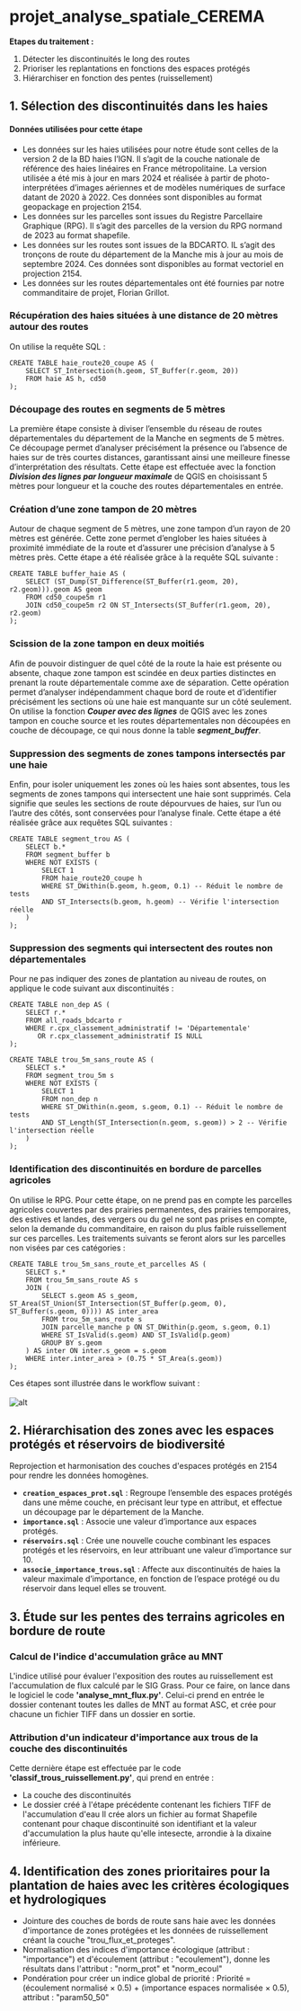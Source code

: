 # projet_analyse_spatiale_CEREMA

**Etapes du traitement :**  
1. Détecter les discontinuités le long des routes  
2. Prioriser les replantations en fonctions des espaces protégés  
3. Hiérarchiser en fonction des pentes (ruissellement)

## 1. Sélection des discontinuités dans les haies
#### Données utilisées pour cette étape
* Les données sur les haies utilisées pour notre étude sont celles de la version 2 de la BD
haies l’IGN. Il s’agit de la couche nationale de référence des haies linéaires en France
métropolitaine. La version utilisée a été mis à jour en mars 2024 et réalisée à partir de
photo-interprétées d’images aériennes et de modèles numériques de surface datant de
2020 à 2022. Ces données sont disponibles au format geopackage en projection 2154.
* Les données sur les parcelles sont issues du Registre Parcellaire Graphique (RPG). Il
s’agit des parcelles de la version du RPG normand de 2023 au format shapefile.
* Les données sur les routes sont issues de la BDCARTO. IL s’agit des tronçons de route
du département de la Manche mis à jour au mois de septembre 2024. Ces données sont
disponibles au format vectoriel en projection 2154.
* Les données sur les routes départementales ont été fournies par notre commanditaire de projet, Florian Grillot.
### Récupération des haies situées à une distance de 20 mètres autour des routes
On utilise la requête SQL :
```
CREATE TABLE haie_route20_coupe AS (
    SELECT ST_Intersection(h.geom, ST_Buffer(r.geom, 20))
    FROM haie AS h, cd50
);
```

### Découpage des routes en segments de 5 mètres
La première étape consiste à diviser l’ensemble du réseau de routes départementales du département de la Manche en segments de 5 mètres. Ce découpage permet d’analyser précisément la présence ou l’absence de haies sur de très courtes distances, garantissant ainsi une meilleure finesse d’interprétation des résultats. Cette étape est effectuée avec la fonction ***Division des lignes par longueur maximale*** de QGIS en choisissant 5 mètres pour longueur et la couche des routes départementales en entrée.

### Création d’une zone tampon de 20 mètres
Autour de chaque segment de 5 mètres, une zone tampon d’un rayon de 20 mètres est générée. Cette zone permet d’englober les haies situées à proximité immédiate de la route et d’assurer une précision d’analyse à 5 mètres près. Cette étape a été réalisée grâce à la requête SQL suivante :
```
CREATE TABLE buffer_haie AS (
    SELECT (ST_Dump(ST_Difference(ST_Buffer(r1.geom, 20), r2.geom))).geom AS geom
    FROM cd50_coupe5m r1
    JOIN cd50_coupe5m r2 ON ST_Intersects(ST_Buffer(r1.geom, 20), r2.geom)
);
```

### Scission de la zone tampon en deux moitiés
Afin de pouvoir distinguer de quel côté de la route la haie est présente ou absente, chaque zone tampon est scindée en deux parties distinctes en prenant la route départementale comme axe de séparation. Cette opération permet d’analyser indépendamment chaque bord de route et d’identifier précisément les sections où une haie est manquante sur un côté seulement. On utilise la fonction ***Couper avec des lignes*** de QGIS avec les zones tampon en couche source et les routes départementales non découpées en couche de découpage, ce qui nous donne la table ***segment_buffer***.

### Suppression des segments de zones tampons intersectés par une haie
Enfin, pour isoler uniquement les zones où les haies sont absentes, tous les segments de zones tampons qui intersectent une haie sont supprimés. Cela signifie que seules les sections de route dépourvues de haies, sur l’un ou l’autre des côtés, sont conservées pour l’analyse finale. Cette étape a été réalisée grâce aux requêtes SQL suivantes :
```
CREATE TABLE segment_trou AS (
    SELECT b.*
    FROM segment_buffer b
    WHERE NOT EXISTS (
        SELECT 1 
        FROM haie_route20_coupe h
        WHERE ST_DWithin(b.geom, h.geom, 0.1) -- Réduit le nombre de tests
        AND ST_Intersects(b.geom, h.geom) -- Vérifie l'intersection réelle
    )
);
```

### Suppression des segments qui intersectent des routes non départementales
Pour ne pas indiquer des zones de plantation au niveau de routes, on applique le code suivant aux discontinuités :
```
CREATE TABLE non_dep AS (
    SELECT r.*
    FROM all_roads_bdcarto r
    WHERE r.cpx_classement_administratif != 'Départementale' 
       OR r.cpx_classement_administratif IS NULL
);

CREATE TABLE trou_5m_sans_route AS (
    SELECT s.*
    FROM segment_trou_5m s
    WHERE NOT EXISTS (
        SELECT 1 
        FROM non_dep n
        WHERE ST_DWithin(n.geom, s.geom, 0.1) -- Réduit le nombre de tests
        AND ST_Length(ST_Intersection(n.geom, s.geom)) > 2 -- Vérifie l'intersection réelle
    )
);
```

### Identification des discontinuités en bordure de parcelles agricoles
On utilise le RPG. Pour cette étape, on ne prend pas en compte les parcelles agricoles couvertes par des prairies permanentes, des prairies temporaires, des estives et landes, des vergers ou du gel ne sont pas prises en compte, selon la demande du commanditaire, en raison du plus faible ruissellement sur ces parcelles. Les traitements suivants se feront alors sur les parcelles non visées par ces catégories :
```
CREATE TABLE trou_5m_sans_route_et_parcelles AS (
    SELECT s.*
    FROM trou_5m_sans_route AS s
    JOIN (
        SELECT s.geom AS s_geom, ST_Area(ST_Union(ST_Intersection(ST_Buffer(p.geom, 0), ST_Buffer(s.geom, 0)))) AS inter_area
        FROM trou_5m_sans_route s
        JOIN parcelle_manche p ON ST_DWithin(p.geom, s.geom, 0.1)
        WHERE ST_IsValid(s.geom) AND ST_IsValid(p.geom)
        GROUP BY s.geom
    ) AS inter ON inter.s_geom = s.geom
    WHERE inter.inter_area > (0.75 * ST_Area(s.geom))
);
```

Ces étapes sont illustrée dans le workflow suivant :  
\
![alt](workflow_haies.png)


## 2. Hiérarchisation des zones avec les espaces protégés et réservoirs de biodiversité

Reprojection et harmonisation des couches d'espaces protégés en 2154 pour rendre les données homogènes.
- **`creation_espaces_prot.sql`** : Regroupe l’ensemble des espaces protégés dans une même couche, en précisant leur type en attribut, et effectue un découpage par le département de la Manche.  
- **`importance.sql`** : Associe une valeur d’importance aux espaces protégés.  
- **`réservoirs.sql`** : Crée une nouvelle couche combinant les espaces protégés et les réservoirs, en leur attribuant une valeur d’importance sur 10.  
- **`associe_importance_trous.sql`** : Affecte aux discontinuités de haies la valeur maximale d’importance, en fonction de l’espace protégé ou du réservoir dans lequel elles se trouvent. 

## 3. Étude sur les pentes des terrains agricoles en bordure de route

### Calcul de l'indice d'accumulation grâce au MNT

L'indice utilisé pour évaluer l'exposition des routes au ruissellement est l'accumulation de flux calculé par le SIG Grass. Pour ce faire, on lance dans le logiciel le code **'analyse_mnt_flux.py'**.
Celui-ci prend en entrée le dossier contenant toutes les dalles de MNT au format ASC, et crée pour chacune un fichier TIFF dans un dossier en sortie.

### Attribution d'un indicateur d'importance aux trous de la couche des discontinuités

Cette dernière étape est effectuée par le code **'classif_trous_ruissellement.py'**, qui prend en entrée :
* La couche des discontinuités
* Le dossier créé à l'étape précédente contenant les fichiers TIFF de l'accumulation d'eau
Il crée alors un fichier au format Shapefile contenant pour chaque discontinuité son identifiant et la valeur d'accumulation la plus haute qu'elle intesecte, arrondie à la dixaine inférieure.


## 4. Identification des zones prioritaires pour la plantation de haies avec les critères écologiques et hydrologiques

- Jointure des couches de bords de route sans haie avec les données d'importance de zones protégées et les données de ruissellement créant la couche "trou_flux_et_proteges".
- Normalisation des indices d'importance écologique (attribut : "importance") et d'écoulement (attribut : "ecoulement"), donne les résultats dans l'attribut : "norm_prot" et "norm_ecoul"
- Pondération pour créer un indice global de priorité : Priorité = (écoulement normalisé × 0.5) + (importance espaces normalisée × 0.5), attribut : "param50_50"
